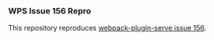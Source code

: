 ### WPS Issue 156 Repro

This repository reproduces [webpack-plugin-serve issue 156](https://github.com/shellscape/webpack-plugin-serve/issues/156).
